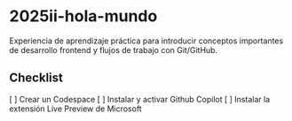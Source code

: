 # 2025ii-hola-mundo
Experiencia de aprendizaje práctica para introducir conceptos importantes de desarrollo frontend y flujos de trabajo con Git/GitHub.

## Checklist

[ ] Crear un Codespace
[ ] Instalar y activar Github Copilot
[ ] Instalar la extensión Live Preview de Microsoft